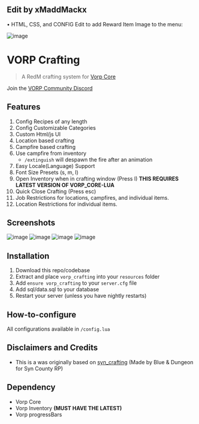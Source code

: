 ## Edit by xMaddMackx 
• HTML, CSS, and CONFIG Edit to add Reward Item Image to the menu:

![image](https://r2.fivemanage.com/E8IIxhF98B9ORGy7yQoq6/RedM_b1491_GTAProcess_bO1JW1Pnzg.png)


# VORP Crafting

> A RedM crafting system for [Vorp Core](http://docs.vorpcore.com:3000/)

Join the [VORP Community Discord](https://discord.gg/23MPbQ6)

## Features
1. Config Recipes of any length
2. Config Customizable Categories
3. Custom Html/js UI
4. Location based crafting
5. Campfire based crafting
6. Use campfire from inventory
    - `/extinguish` will despawn the fire after an animation
7. Easy Locale(Language) Support
8. Font Size Presets (s, m, l)
9. Open Inventory when in crafting window (Press I) **THIS REQUIRES LATEST VERSION OF VORP_CORE-LUA**
10. Quick Close Crafting (Press esc)
11. Job Restrictions for locations, campfires, and individual items.
12. Location Restrictions for individual items.

## Screenshots
![image](https://user-images.githubusercontent.com/10902965/172357337-a6e0be47-82df-4ccd-b851-0f9fab3054cf.png)
![image](https://user-images.githubusercontent.com/10902965/172357508-ed818155-59d9-4f01-a0ff-180395df98c4.png)
![image](https://user-images.githubusercontent.com/10902965/172357712-0d486141-dcc1-40d3-ad90-1b3e8b0b5fca.png)
![image](https://user-images.githubusercontent.com/10902965/172358344-ffb05bac-c6d2-4ca4-a7d3-4a3399d25425.png)

## Installation
1. Download this repo/codebase
2. Extract and place `vorp_crafting` into your `resources` folder
3. Add `ensure vorp_crafting` to your `server.cfg` file
4. Add sql/data.sql to your database
5. Restart your server (unless you have nightly restarts)

## How-to-configure
All configurations available in `/config.lua`

## Disclaimers and Credits
- This is a was originally based on [syn_crafting](https://github.com/kamelzarandah/syn_crafting) (Made by Blue & Dungeon for Syn County RP)

## Dependency
 - Vorp Core
 - Vorp Inventory **(MUST HAVE THE LATEST)**
 - Vorp progressBars

